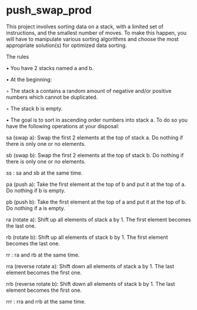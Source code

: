 # push_swap_prod

This project involves sorting data on a stack, with a limited set of instructions, and the smallest number of moves. To make this happen, you will have to manipulate various sorting algorithms and choose the most appropriate solution(s) for optimized data sorting.

The rules

• You have 2 stacks named a and b.

• At the beginning:

  ◦ The stack a contains a random amount of negative and/or positive numbers which cannot be duplicated.
  
  ◦ The stack b is empty.

• The goal is to sort in ascending order numbers into stack a. To do so you have the following operations at your disposal:

sa (swap a): Swap the first 2 elements at the top of stack a.
  Do nothing if there is only one or no elements.

sb (swap b): Swap the first 2 elements at the top of stack b.
  Do nothing if there is only one or no elements.

ss : sa and sb at the same time.

pa (push a): Take the first element at the top of b and put it at the top of a.
  Do nothing if b is empty.

pb (push b): Take the first element at the top of a and put it at the top of b.
  Do nothing if a is empty.

ra (rotate a): Shift up all elements of stack a by 1.
  The first element becomes the last one.

rb (rotate b): Shift up all elements of stack b by 1.
  The first element becomes the last one.

rr : ra and rb at the same time.

rra (reverse rotate a): Shift down all elements of stack a by 1.
  The last element becomes the first one.

rrb (reverse rotate b): Shift down all elements of stack b by 1.
  The last element becomes the first one.

rrr : rra and rrb at the same time.
